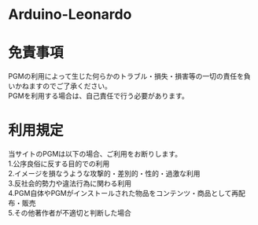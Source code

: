 # Arduino-Leonardo

# 免責事項
PGMの利用によって生じた何らかのトラブル・損失・損害等の一切の責任を負いかねますのでご了承ください。
<br>
PGMを利用する場合は、自己責任で行う必要があります。

# 利用規定
当サイトのPGMは以下の場合、ご利用をお断りします。
<br>
1.公序良俗に反する目的での利用
<br>
2.イメージを損なうような攻撃的・差別的・性的・過激な利用
<br>
3.反社会的勢力や違法行為に関わる利用
<br>
4.PGM自体やPGMがインストールされた物品をコンテンツ・商品として再配布・販売
<br>
5.その他著作者が不適切と判断した場合
